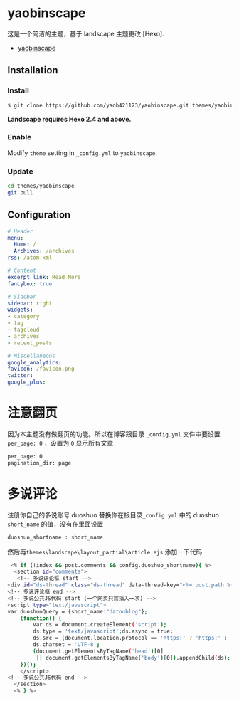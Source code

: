 # yaobinscape

这是一个简洁的主题，基于 landscape 主题更改 [Hexo].

- [yaobinscape](http://yaob421123.github.io/)

## Installation

### Install

``` bash
$ git clone https://github.com/yaob421123/yaobinscape.git themes/yaobinscape
```

**Landscape requires Hexo 2.4 and above.**

### Enable

Modify `theme` setting in `_config.yml` to `yaobinscape`.

### Update

``` bash
cd themes/yaobinscape
git pull
```

## Configuration

``` yml
# Header
menu:
  Home: /
  Archives: /archives
rss: /atom.xml

# Content
excerpt_link: Read More
fancybox: true

# Sidebar
sidebar: right
widgets:
- category
- tag
- tagcloud
- archives
- recent_posts

# Miscellaneous
google_analytics:
favicon: /favicon.png
twitter:
google_plus:
```

# 注意翻页
因为本主题没有做翻页的功能。所以在博客跟目录 `_config.yml` 文件中要设置 `per_page: 0` ，设置为 `0` 显示所有文章
``` bash
per_page: 0
pagination_dir: page
```

# 多说评论
注册你自己的多说账号 duoshuo 替换你在根目录`_config.yml` 中的 duoshuo `short_name` 的值，没有在里面设置
``` bash
duoshuo_shortname : short_name
```

然后再`themes\landscape\layout_partial\article.ejs` 添加一下代码

``` bash
 <% if (!index && post.comments && config.duoshuo_shortname){ %>
  <section id="comments">
   <!-- 多说评论框 start -->
<div id="ds-thread" class="ds-thread" data-thread-key="<%= post.path %>" data-title="<%= post.title %>" data-url="<%= post.permalink %>"></div>
<!-- 多说评论框 end -->
<!-- 多说公共JS代码 start (一个网页只需插入一次) -->
<script type="text/javascript">
var duoshuoQuery = {short_name:"datoublog"};
	(function() {
		var ds = document.createElement('script');
		ds.type = 'text/javascript';ds.async = true;
		ds.src = (document.location.protocol == 'https:' ? 'https:' : 'http:') + '//static.duoshuo.com/embed.js';
		ds.charset = 'UTF-8';
		(document.getElementsByTagName('head')[0] 
		 || document.getElementsByTagName('body')[0]).appendChild(ds);
	})();
	</script>
<!-- 多说公共JS代码 end -->
  </section>
  <% } %>
```
